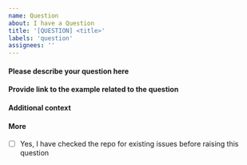 ```yaml
---
name: Question
about: I have a Question
title: '[QUESTION] <title>'
labels: 'question'
assignees: ''
---
```


#### Please describe your question here

<!-- Provide as much information as possible to explain your question -->

#### Provide link to the example related to the question

<!-- Please provide the link to the example related to this question from this repo -->

#### Additional context

<!-- Add any other context or screenshots about the question here -->

#### More

- [ ] Yes, I have checked the repo for existing issues before raising this question
